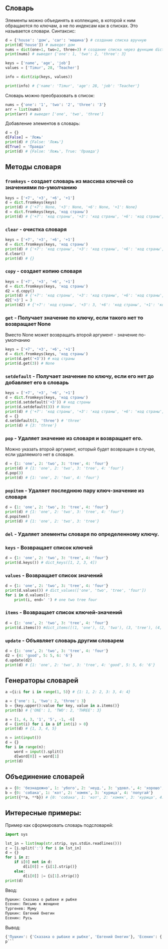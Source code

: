 ## Словарь
Элементы можно объединять в коллекцию, в которой к ним обращаются по ключам, а не по индексам как в списках. Это называется словари.
Синтаксис:

```python
d = {'house': 'дом', 'car': 'машина'} # создание списка вручную
print(d['house']) # выведет дом
nums = dict(one=1, two=2, three=3) # создание списка через функцию dict
print(nums) # выведет {'one': 1, 'two': 2, 'three': 3}
```

```python
keys = ['name', 'age', 'job']
values = ['Timur', 28, 'Teacher']

info = dict(zip(keys, values))

print(info) # {'name': 'Timur', 'age': 28, 'job': 'Teacher'}
```

Словарь можно преобразовать в список:

```python
nums = {'one': '1', 'two': '2', 'three': '3'}
arr = list(nums)
print(arr) # выведет ['one', 'two', 'three']
```

Добавление элементов в словарь:

```python
d = {}
d[False] = 'Ложь'
print(d) # {False: 'Ложь'}
d[True] = 'Правда'
print(d) # {False: 'Ложь', True: 'Правда'}
```

## Методы словаря

### `fromkeys` - создает словарь из массива ключей со значениями по-умолчанию

```python
keys = ['+7', '+3', '+6', '+1']
d = dict.fromkeys(keys)
print(d) # {'+7': None, '+3': None, '+6': None, '+1': None}
d = dict.fromkeys(keys, 'код страны')
print(d) # {'+7': 'код страны', '+3': 'код страны', '+6': 'код страны', '+1': 'код страны'}
```

### `clear` - очистка словаря

```python
keys = ['+7', '+3', '+6', '+1']
d = dict.fromkeys(keys, 'код страны')
print(d) # {'+7': 'код страны', '+3': 'код страны', '+6': 'код страны', '+1': 'код страны'}
d.clear()
print(d) # {}
```

### `copy` - создает копию словаря

```python
keys = ['+7', '+3', '+6', '+1']
d = dict.fromkeys(keys, 'код страны')
d2 = d.copy()
print(d) # {'+7': 'код страны', '+3': 'код страны', '+6': 'код страны', '+1': 'код страны'}
d2['+3'] = 3
print(d2) # {'+7': 'код страны', '+3': 3, '+6': 'код страны', '+1': 'код страны'}
```

### `get` - Получает значение по ключу, если такого нет то возвращает None

Вместо None может возвращать второй аргумент - значение по-умолчанию

```python
keys = ['+7', '+3', '+6', '+1']
d = dict.fromkeys(keys, 'код страны')
print(d.get('+3')) # код страны
print(d.get(3)) # None
```

### `setdefault` - Получает значение по ключу, если его нет до добавляет его в словарь

```python
keys = ['+7', '+3', '+6', '+1']
d = dict.fromkeys(keys, 'код страны')
print(d.setdefault('+3')) # код страны
print(d.setdefault(3)) # None
print(d) # {'+7': 'код страны', '+3': 'код страны', '+6': 'код страны', '+1': 'код страны', 3: None}
d = {}
d.setdefault(3, 'three') # 'three'
print(d) # {3: 'three'}
```

### `pop` - Удаляет значение из словаря и возвращает его.

Можно указать второй аргумент, который будет возвращен в случае, если удаляемого нет в словаре.

```python
d = {1: 'one', 2: 'two', 3: 'tree', 4: 'four'}
print(d) # {1: 'one', 2: 'two', 3: 'tree', 4: 'four'}
d.pop(3)
print(d) # {1: 'one', 2: 'two', 4: 'four'}
```

### `popitem` - Удаляет последнюю пару ключ-значение из словаря

```python
d = {1: 'one', 2: 'two', 3: 'tree', 4: 'four'}
print(d) # {1: 'one', 2: 'two', 3: 'tree', 4: 'four'}
d.popitem()
print(d) # {1: 'one', 2: 'two', 3: 'tree'}
```

### `del` - Удаляет элементы словаря по определенному ключу.

### `keys` - Возвращает список ключей

```python
d = {1: 'one', 2: 'two', 3: 'tree', 4: 'four'}
print(d.keys()) # dict_keys([1, 2, 3, 4])
```

### `values` - Возвращает список значений

```python
d = {1: 'one', 2: 'two', 3: 'tree', 4: 'four'}
print(d.values()) # dict_values(['one', 'two', 'tree', 'four'])
for i in d.values():
    print(i, end=' ') # one two tree four
```

### `items` - Возвращает список ключей-значений

```python
d = {1: 'one', 2: 'two', 3: 'tree', 4: 'four'}
print(d.items()) #dict_items([(1, 'one'), (2, 'two'), (3, 'tree'), (4, 'four')])
```

### `update` - Объявляет словарь другим словарем

```python
d = {1: 'one', 2: 'two', 3: 'tree', 4: 'four'}
d2 = {4: 'good', 5: 5, 6: '6'}
d.update(d2)
print(d) # {1: 'one', 2: 'two', 3: 'tree', 4: 'good', 5: 5, 6: '6'}
```

## Генераторы словарей

```python
a ={i:i for i in range(1, 5)} # {1: 1, 2: 2, 3: 3, 4: 4}
```

```python
a = {'one': 1, 'two': 2, 'three': 3}
b = {key.upper():value for key, value in a.items()}
print(b) # {'ONE': 1, 'TWO': 2, 'THREE': 3}
```

```python
a = [1, 4, 3, '1', '5', -1, -6]
d = {int(i) for i in a if int(i) > 0}
print(d) # {1, 3, 4, 5}
```

```python
n = int(input())
d = {}
for i in range(n):
    word = input().split()
    d[word[0]] = word[1]
print(d)
```

## Объединение словарей

```python
a = {0: 'безнадежно', 1: 'убого', 2: 'неуд.', 3: 'удовл.', 4: 'хорошо', 5: 'отлично'}
b = {0: 'собака', 1: 'кот', 2: 'хомяк', 3: 'курица', 4: 'попугай'}
print({**a, **b}) # {0: 'собака', 1: 'кот', 2: 'хомяк', 3: 'курица', 4: 'попугай', 5: 'отлично'}
```

## Интересные примеры:
Пример как сформировать словарь подсловарей:

```python
import sys

lst_in = list(map(str.strip, sys.stdin.readlines()))
z = [i.split(':') for i in lst_in] 
d = {}
for i in z:
    if i[0] not in d:
        d[i[0]] = {i[1].strip()}
    else:
        d[i[0]] |= {i[1].strip()}
print(d)
```

Ввод:

```python
Пушкин: Сказака о рыбаке и рыбке
Есенин: Письмо к женщине
Тургенев: Муму
Пушкин: Евгений Онегин
Есенин: Русь
```

Вывод:

```python
{'Пушкин': {'Сказака о рыбаке и рыбке', 'Евгений Онегин'}, 'Есенин': {'Письмо к женщине', 'Русь'}, 'Тургенев': {'Муму'}}
p```

